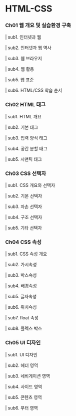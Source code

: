 # HTML-CSS
### **Ch01 웹 개요 및 실습환경 구축**  
| sub1. 인터넷과 웹

| sub2. 인터넷과 웹 역사

| sub3. 웹 브라우저

| sub4. 웹 활용

| sub5. 웹 표준

| sub6. HTML/CSS 학습 순서

### **Ch02 HTML 태그**  
| sub1. HTML 개요

| sub2. 기본 태그

| sub3. 입력 양식 태그

| sub4. 공간 분할 태그

| sub5. 시맨틱 태그

### **Ch03 CSS 선택자**  
| sub1. CSS 개요와 선택자

| sub2. 기본 선택자

| sub3. 자손 선택자

| sub4. 구조 선택자

| sub5. 기타 선택자

### **Ch04 CSS 속성**  
| sub1. CSS 속성 개요

| sub2. 가시속성

| sub3. 박스속성

| sub4. 배경속성

| sub5. 글자속성

| sub6. 위치속성

| sub7. float 속성

| sub8. 플렉스 박스

### **Ch05 UI 디자인** 
| sub1. UI 디자인

| sub2. 헤더 영역

| sub3. 네비게이션 영역

| sub4. 사이드 영역

| sub5. 콘텐츠 영역

| sub6. 푸터 영역

